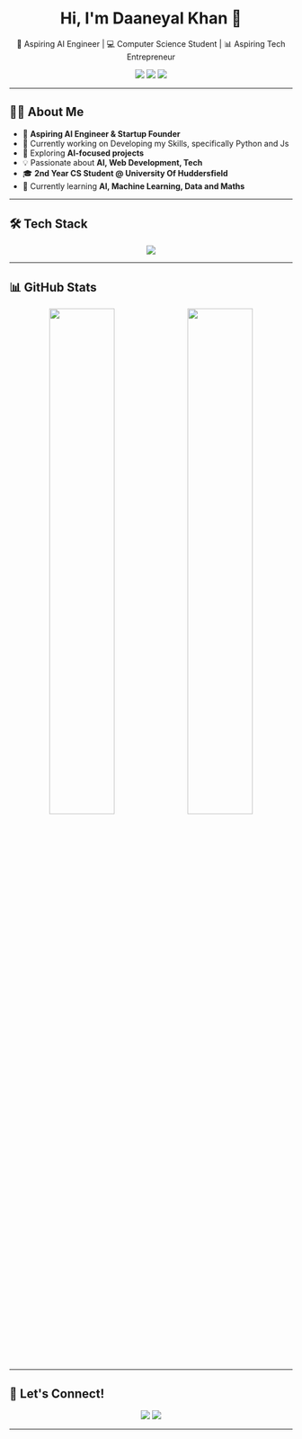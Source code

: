 <h1 align="center">Hi, I'm Daaneyal Khan 👋</h1>

<p align="center">
  🚀 Aspiring AI Engineer | 💻 Computer Science Student | 📊 Aspiring Tech Entrepreneur
</p>

<p align="center">
  <a href="https://github.com/DaaneyalKhan9"><img src="https://img.shields.io/github/followers/DaaneyalKhan9?label=Followers&style=social"></a>
  <a href="https://www.linkedin.com/in/daaneyal-khan-a1329426b/"><img src="https://img.shields.io/badge/LinkedIn-Connect-blue?style=flat&logo=linkedin"></a>
  <a href="mailto:your.email@example.com"><img src="https://img.shields.io/badge/Email-Contact-red?style=flat&logo=gmail"></a>
</p>

---

## 👨‍💻 About Me
- 🚀 **Aspiring AI Engineer & Startup Founder**  
- 🔭 Currently working on Developing my Skills, specifically Python and Js  
- 🎯 Exploring **AI-focused projects**  
- 💡 Passionate about **AI, Web Development, Tech**  
- 🎓 **2nd Year CS Student @ University Of Huddersfield**  
- 🌱 Currently learning **AI, Machine Learning, Data and Maths**  

---

## 🛠 Tech Stack
<p align="center">
  <img src="https://skillicons.dev/icons?i=python,js,react,nodejs,java,mysql,github" />
</p>

---

## 📊 GitHub Stats
<p align="center">
  <img width="48%" src="https://github-readme-stats.vercel.app/api?username=daaneyalkhan9&show_icons=true&theme=radical&cache_seconds=1800" />
  <img width="48%" src="https://github-readme-streak-stats.herokuapp.com/?user=DaaneyalKhan9&theme=radical" />
  
</p>

---

## 🎯 Let's Connect!
<p align="center">
  <a href="https://www.linkedin.com/in/daaneyal-khan-a1329426b/"><img src="https://img.shields.io/badge/LinkedIn-Connect-blue?style=for-the-badge&logo=linkedin"></a>
  <a href="mailto:your.daaneyal7@gmail.com.com"><img src="https://img.shields.io/badge/Email-Contact-red?style=for-the-badge&logo=gmail"></a>
</p>

---
